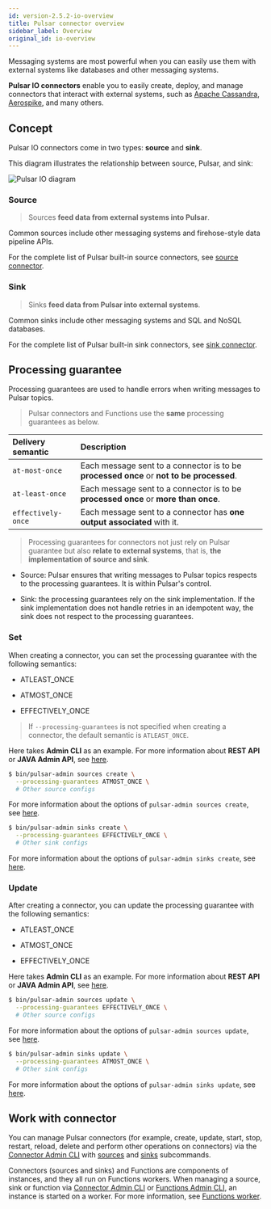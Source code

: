 ```yaml
---
id: version-2.5.2-io-overview
title: Pulsar connector overview
sidebar_label: Overview
original_id: io-overview
---
```


Messaging systems are most powerful when you can easily use them with external systems like databases and other messaging systems.

**Pulsar IO connectors** enable you to easily create, deploy, and manage connectors that interact with external systems, such as [Apache Cassandra](https://cassandra.apache.org), [Aerospike](https://www.aerospike.com), and many others.


## Concept

Pulsar IO connectors come in two types: **source** and **sink**.

This diagram illustrates the relationship between source, Pulsar, and sink:

![Pulsar IO diagram](assets/pulsar-io.png "Pulsar IO connectors (sources and sinks)")


### Source

> Sources **feed data from external systems into Pulsar**.

Common sources include other messaging systems and firehose-style data pipeline APIs.

For the complete list of Pulsar built-in source connectors, see [source connector](io-connectors.md#source-connector).

### Sink

> Sinks **feed data from Pulsar into external systems**.

Common sinks include other messaging systems and SQL and NoSQL databases.

For the complete list of Pulsar built-in sink connectors, see [sink connector](io-connectors.md#sink-connector).

## Processing guarantee

Processing guarantees are used to handle errors when writing messages to Pulsar topics.
  
> Pulsar connectors and Functions use the **same** processing guarantees as below.

Delivery semantic | Description
:------------------|:-------
`at-most-once` | Each message sent to a connector is to be **processed once** or **not to be processed**.
`at-least-once`  | Each message sent to a connector is to be **processed once** or **more than once**.
`effectively-once` | Each message sent to a connector has **one output associated** with it.

> Processing guarantees for connectors not just rely on Pulsar guarantee but also **relate to external systems**, that is, **the implementation of source and sink**.

* Source: Pulsar ensures that writing messages to Pulsar topics respects to the processing guarantees. It is within Pulsar's control.

* Sink: the processing guarantees rely on the sink implementation. If the sink implementation does not handle retries in an idempotent way, the sink does not respect to the processing guarantees.

### Set

When creating a connector, you can set the processing guarantee with the following semantics:

* ATLEAST_ONCE
  
* ATMOST_ONCE
  
* EFFECTIVELY_ONCE

> If `--processing-guarantees` is not specified when creating a connector, the default semantic is `ATLEAST_ONCE`.

Here takes **Admin CLI** as an example. For more information about **REST API** or **JAVA Admin API**, see [here](io-use.md#create). 

<!--DOCUSAURUS_CODE_TABS-->

<!--Source-->

```bash
$ bin/pulsar-admin sources create \
  --processing-guarantees ATMOST_ONCE \
  # Other source configs
```

For more information about the options of `pulsar-admin sources create`, see [here](reference-connector-admin.md#create).

<!--Sink-->

```bash
$ bin/pulsar-admin sinks create \
  --processing-guarantees EFFECTIVELY_ONCE \
  # Other sink configs
```

For more information about the options of `pulsar-admin sinks create`, see [here](reference-connector-admin.md#create-1).

<!--END_DOCUSAURUS_CODE_TABS-->

### Update 

After creating a connector, you can update the processing guarantee with the following semantics:

* ATLEAST_ONCE
  
* ATMOST_ONCE
  
* EFFECTIVELY_ONCE
  
Here takes **Admin CLI** as an example. For more information about **REST API** or **JAVA Admin API**, see [here](io-use.md#create). 

<!--DOCUSAURUS_CODE_TABS-->

<!--Source-->

```bash
$ bin/pulsar-admin sources update \
  --processing-guarantees EFFECTIVELY_ONCE \
  # Other source configs
```

For more information about the options of `pulsar-admin sources update`, see [here](reference-connector-admin.md#update).

<!--Sink-->

```bash
$ bin/pulsar-admin sinks update \
  --processing-guarantees ATMOST_ONCE \
  # Other sink configs
```

For more information about the options of `pulsar-admin sinks update`, see [here](reference-connector-admin.md#update-1).

<!--END_DOCUSAURUS_CODE_TABS-->


## Work with connector

You can manage Pulsar connectors (for example, create, update, start, stop, restart, reload, delete and perform other operations on connectors) via the [Connector Admin CLI](reference-connector-admin.md) with [sources](reference-connector-admin.md#sources) and [sinks](reference-connector-admin.md#sinks) subcommands.

Connectors (sources and sinks) and Functions are components of instances, and they all run on Functions workers. When managing a source, sink or function via [Connector Admin CLI](reference-connector-admin.md) or [Functions Admin CLI](functions-cli.md), an instance is started on a worker. For more information, see [Functions worker](functions-worker.md#run-functions-worker-separately).

